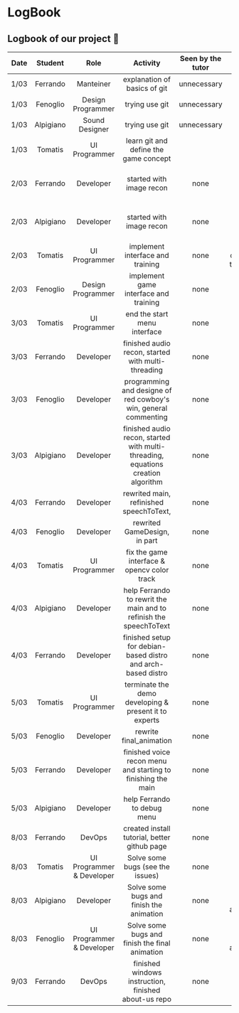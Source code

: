 # LogBook

## Logbook of our project :rocket:

| Date | Student | Role | Activity | Seen by the tutor | Note |
|:----:|:-------:|:----:|:--------:|:-----------------:|:----:|
|1/03| Ferrando  | Manteiner | explanation of basics of git|  unnecessary | |
|1/03| Fenoglio  | Design Programmer | trying use git | unnecessary | |
|1/03| Alpigiano | Sound Designer | trying use git | unnecessary| |
|1/03| Tomatis   | UI Programmer | learn git and define the game concept|| |
|2/03| Ferrando  | Developer | started with image recon | none | 3h opencv 3h meeting|
|2/03| Alpigiano | Developer | started with image recon | none | 3h opencv 3h meeting|
|2/03| Tomatis   | UI Programmer| implement interface and training | none | code to complete tomorrow
|2/03| Fenoglio  | Design Programmer| implement game interface and training | none | 3h code 3h meeting
|3/03| Tomatis   | UI Programmer| end the start menu interface | none | 6h
|3/03| Ferrando  | Developer | finished audio recon, started with multi-threading | none | 8h|
|3/03| Fenoglio  | Developer| programming and designe of red cowboy's win, general commenting| none | 6h|
|3/03| Alpigiano  | Developer |  finished audio recon, started with multi-threading, equations creation algorithm| none | 8h|
|4/03| Ferrando | Developer | rewrited main, refinished speechToText, | none |6h|
|4/03| Fenoglio | Developer | rewrited GameDesign, in part | none |6h|
|4/03| Tomatis | UI Programmer | fix the game interface & opencv color track | none | 6h |
|4/03| Alpigiano | Developer | help Ferrando to rewrit the main and to refinish the speechToText | none |6h|
|4/03| Ferrando | Developer | finished setup for debian-based distro and arch-based distro| none | 2h|
|5/03| Tomatis | UI Programmer | terminate the demo developing & present it to experts | none | 6h + 2H
|5/03| Fenoglio | Developer | rewrite final_animation | none | 6h + 2H
|5/03| Ferrando | Developer | finished voice recon menu and starting to finishing the main| none | 6h + 2h|
|5/03| Alpigiano | Developer | help Ferrando to debug menu| none | 6h |
|8/03| Ferrando | DevOps | created install tutorial, better github page| none | 6h |
|8/03| Tomatis | UI Programmer & Developer| Solve some bugs (see the issues) | none | 6h |
|8/03| Alpigiano | Developer| Solve some bugs and finish the animation | none | 6h + 3h in the afternoon |
|8/03| Fenoglio| UI Programmer & Developer| Solve some bugs and finish the final animation | none | 6h + 3h in the afternoon|
|9/03| Ferrando | DevOps | finished windows instruction, finished about-us repo| none | 6h |
